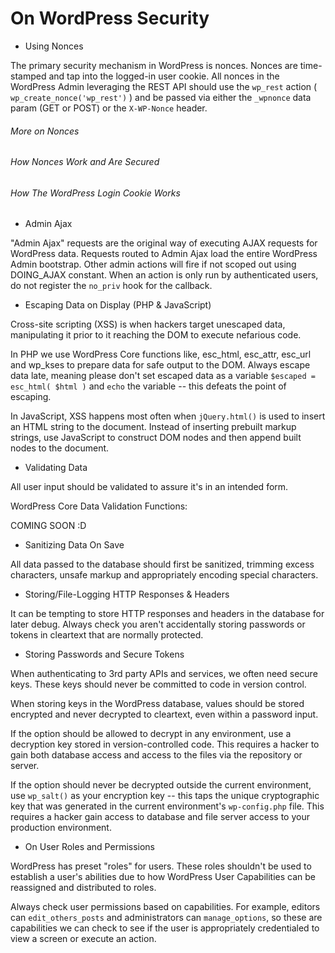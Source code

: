 # On WordPress Security

* Using Nonces

The primary security mechanism in WordPress is nonces. Nonces are time-stamped and tap into the logged-in user cookie. All nonces in the WordPress Admin leveraging the REST API should use the `wp_rest` action ( `wp_create_nonce('wp_rest')` ) and be passed via either the `_wpnonce` data param (GET or POST) or the `X-WP-Nonce` header.

###### More on Nonces
###### How Nonces Work and Are Secured
###### How The WordPress Login Cookie Works

* Admin Ajax

"Admin Ajax" requests are the original way of executing AJAX requests for WordPress data. Requests routed to Admin Ajax load the entire WordPress Admin bootstrap. Other admin actions will fire if not scoped out using DOING_AJAX constant. When an action is only run by authenticated users, do not register the `no_priv` hook for the callback.

* Escaping Data on Display (PHP & JavaScript)

Cross-site scripting (XSS) is when hackers target unescaped data, manipulating it prior to it reaching the DOM to execute nefarious code.

In PHP we use WordPress Core functions like, esc_html, esc_attr, esc_url and wp_kses to prepare data for safe output to the DOM. Always escape data late, meaning please don't set escaped data as a variable `$escaped = esc_html( $html )` and `echo` the variable -- this defeats the point of escaping.

In JavaScript, XSS happens most often when `jQuery.html()` is used to insert an HTML string to the document. Instead of inserting prebuilt markup strings, use JavaScript to construct DOM nodes and then append built nodes to the document.

* Validating Data

All user input should be validated to assure it's in an intended form.

WordPress Core Data Validation Functions:

COMING SOON :D

* Sanitizing Data On Save

All data passed to the database should first be sanitized, trimming excess characters, unsafe markup and appropriately encoding special characters.

* Storing/File-Logging HTTP Responses & Headers

It can be tempting to store HTTP responses and headers in the database for later debug. Always check you aren't accidentally storing passwords or tokens in cleartext that are normally protected.

* Storing Passwords and Secure Tokens

When authenticating to 3rd party APIs and services, we often need secure keys. These keys should never be committed to code in version control.

When storing keys in the WordPress database, values should be stored encrypted and never decrypted to cleartext, even within a password input.

If the option should be allowed to decrypt in any environment, use a decryption key stored in version-controlled code. This requires a hacker to gain both database access and access to the files via the repository or server.

If the option should never be decrypted outside the current environment, use `wp_salt()` as your encryption key -- this taps the unique cryptographic key that was generated in the current environment's `wp-config.php` file. This requires a hacker gain access to database and file server access to your production environment.

* On User Roles and Permissions

WordPress has preset "roles" for users. These roles shouldn't be used to establish a user's abilities due to how WordPress User Capabilities can be reassigned and distributed to roles.

Always check user permissions based on capabilities. For example, editors can `edit_others_posts` and administrators can `manage_options`, so these are capabilities we can check to see if the user is appropriately credentialed to view a screen or execute an action.
